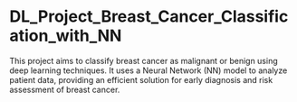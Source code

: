 # DL_Project_Breast_Cancer_Classification_with_NN
 This project aims to classify breast cancer as malignant or benign using deep learning techniques. It uses a Neural Network (NN) model to analyze patient data, providing an efficient solution for early diagnosis and risk assessment of breast cancer.
